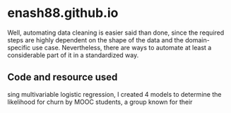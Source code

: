 # enash88.github.io
Well, automating data cleaning is easier said than done, since the required steps are highly dependent on the shape of the data and the domain-specific use case. Nevertheless, there are ways to automate at least a considerable part of it in a standardized way.

## Code and resource used 
sing multivariable logistic regression, I created 4 models to determine the likelihood for churn by MOOC students, a group known for their

